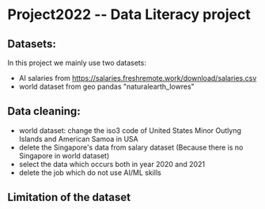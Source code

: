 # Project2022 -- Data Literacy project

## Datasets:
In this project we mainly use two datasets:
- AI salaries from https://salaries.freshremote.work/download/salaries.csv
- world dataset from geo pandas "naturalearth_lowres"

## Data cleaning:
- world dataset: change the iso3 code of United States Minor Outlyng Islands and American Samoa in USA
- delete the  Singapore's data from salary dataset (Because there is no Singapore in world dataset)
- select the data which occurs both in year 2020 and 2021
- delete the job which do not use AI/ML skills

## Limitation of the dataset



